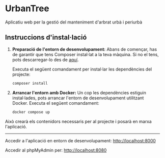 # UrbanTree

Aplicatiu web per la gestió del manteniment d'arbrat urbà i periurbà

<!-- Nomenclatura per a la Base de Dades moguda a la [wiki](https://github.com/Projecte-UrbanTree/UrbanTree/wiki/Naming-Conventions) -->

## Instruccions d'instal·lació

1. **Preparació de l'entorn de desenvolupament:**
   Abans de començar, has de garantir que tens Composer instal·lat a la teva màquina. Si no el tens, pots descarregar-lo des de [aquí](https://getcomposer.org/).

   Executa el següent comandament per instal·lar les dependències del projecte:

   ```bash
   composer install
   ```

2. **Arrancar l'entorn amb Docker:**
   Un cop les dependències estiguin instal·lades, pots arrancar l'entorn de desenvolupament utilitzant Docker. Executa el següent comandament:
   ```bash
   docker compose up
   ```

Això crearà els contenidors necessaris per al projecte i posarà en marxa l'aplicació.

---

Accedir a l'aplicació en entorn de desenvolupament: [http://localhost:8000](http://localhost:8000)

Accedir al phpMyAdmin per: [http://localhost:8080](http://localhost:8080)